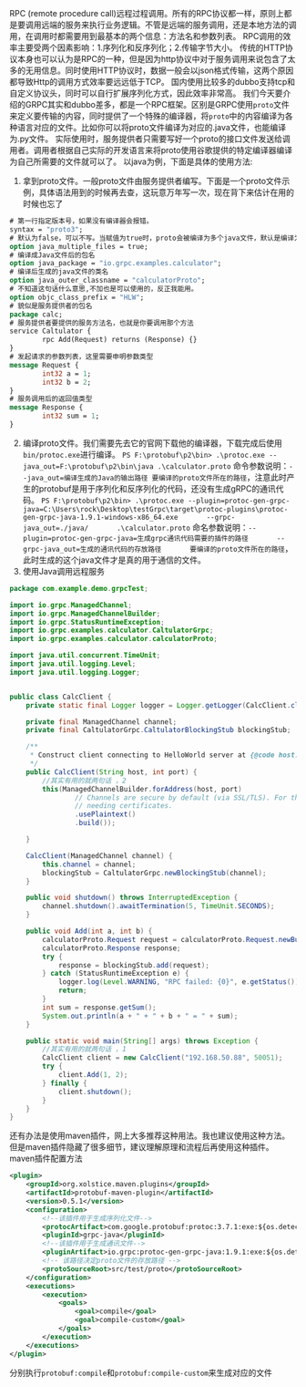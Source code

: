 RPC (remote procedure call)远程过程调用。所有的RPC协议都一样，原则上都是要调用远端的服务来执行业务逻辑。不管是远端的服务调用，还是本地方法的调用，在调用时都需要用到最基本的两个信息：方法名和参数列表。
RPC调用的效率主要受两个因素影响：1.序列化和反序列化；2.传输字节大小。
传统的HTTP协议本身也可以认为是RPC的一种，但是因为http协议中对于服务调用来说包含了太多的无用信息。同时使用HTTP协议时，数据一般会以json格式传输，这两个原因都导致Http的调用方式效率要远远低于TCP。
国内使用比较多的dubbo支持tcp和自定义协议头，同时可以自行扩展序列化方式，因此效率非常高。
我们今天要介绍的GRPC其实和dubbo差多，都是一个RPC框架。区别是GRPC使用`proto`文件来定义要传输的内容，同时提供了一个特殊的编译器，将`proto`中的内容编译为各种语言对应的文件。比如你可以将proto文件编译为对应的.java文件，也能编译为.py文件。
实际使用时，服务提供者只需要写好一个proto的接口文件发送给调用者。调用者根据自己实际的开发语言来将proto使用谷歌提供的特定编译器编译为自己所需要的文件就可以了。
以java为例，下面是具体的使用方法:
1. 拿到proto文件。一般proto文件由服务提供者编写。下面是一个proto文件示例，具体语法用到的时候再去查，这玩意万年写一次，现在背下来估计在用的时候也忘了
```proto
# 第一行指定版本号，如果没有编译器会报错。
syntax = "proto3";
# 默认为false，可以不写。当赋值为true时，proto会被编译为多个java文件，默认是编译为一个java文件
option java_multiple_files = true;
# 编译成Java文件后的包名
option java_package = "io.grpc.examples.calculator";
# 编译后生成的java文件的类名
option java_outer_classname = "calculatorProto";
# 不知道这句话什么意思,不加也是可以使用的，反正我能用。
option objc_class_prefix = "HLW";
# 貌似是服务提供者的包名
package calc;
# 服务提供者要提供的服务方法名，也就是你要调用那个方法
service Caltulator {
        rpc Add(Request) returns (Response) {}
}
# 发起请求的参数列表，这里需要申明参数类型
message Request {
        int32 a = 1;
        int32 b = 2;
}
# 服务调用后的返回值类型
message Response {
        int32 sum = 1;
}
```
2. 编译proto文件。我们需要先去它的官网下载他的编译器，下载完成后使用`bin/protoc.exe`进行编译。
`PS F:\protobuf\p2\bin> .\protoc.exe --java_out=F:\protobuf\p2\bin\java .\calculator.proto`
命令参数说明：`--java_out=编译生成的Java的输出路径 要编译的proto文件所在的路径`，注意此时产生的protobuf是用于序列化和反序列化的代码，还没有生成gRPC的通讯代码。
`PS F:\protobuf\p2\bin> .\protoc.exe --plugin=protoc-gen-grpc-java=C:\Users\rock\Desktop\testGrpc\target\protoc-plugins\protoc-gen-grpc-java-1.9.1-windows-x86_64.exe       --grpc-java_out=./java/       .\calculator.proto`
命名参数说明：`--plugin=protoc-gen-grpc-java=生成grpc通讯代码需要的插件的路径       --grpc-java_out=生成的通讯代码的存放路径       要编译的proto文件所在的路径`，此时生成的这个java文件才是真的用于通信的文件。
3. 使用Java调用远程服务
```java
package com.example.demo.grpcTest;

import io.grpc.ManagedChannel;
import io.grpc.ManagedChannelBuilder;
import io.grpc.StatusRuntimeException;
import io.grpc.examples.calculator.CaltulatorGrpc;
import io.grpc.examples.calculator.calculatorProto;

import java.util.concurrent.TimeUnit;
import java.util.logging.Level;
import java.util.logging.Logger;


public class CalcClient {
    private static final Logger logger = Logger.getLogger(CalcClient.class.getName());

    private final ManagedChannel channel;
    private final CaltulatorGrpc.CaltulatorBlockingStub blockingStub;

    /**
     * Construct client connecting to HelloWorld server at {@code host:port}.
     */
    public CalcClient(String host, int port) {
        //其实有用的就两句话 ，2
        this(ManagedChannelBuilder.forAddress(host, port)
                // Channels are secure by default (via SSL/TLS). For the example we disable TLS to avoid
                // needing certificates.
                .usePlaintext()
                .build());

    }

    CalcClient(ManagedChannel channel) {
        this.channel = channel;
        blockingStub = CaltulatorGrpc.newBlockingStub(channel);
    }

    public void shutdown() throws InterruptedException {
        channel.shutdown().awaitTermination(5, TimeUnit.SECONDS);
    }

    public void Add(int a, int b) {
        calculatorProto.Request request = calculatorProto.Request.newBuilder().setA(a).setB(b).build();
        calculatorProto.Response response;
        try {
            response = blockingStub.add(request);
        } catch (StatusRuntimeException e) {
            logger.log(Level.WARNING, "RPC failed: {0}", e.getStatus());
            return;
        }
        int sum = response.getSum();
        System.out.println(a + " + " + b + " = " + sum);
    }

    public static void main(String[] args) throws Exception {
        //其实有用的就两句话 ，1
        CalcClient client = new CalcClient("192.168.50.88", 50051);
        try {
            client.Add(1, 2);
        } finally {
            client.shutdown();
        }
    }
}
```
还有办法是使用maven插件，网上大多推荐这种用法。我也建议使用这种方法。但是maven插件隐藏了很多细节，建议理解原理和流程后再使用这种插件。
maven插件配置方法
```xml
<plugin>
    <groupId>org.xolstice.maven.plugins</groupId>
    <artifactId>protobuf-maven-plugin</artifactId>
    <version>0.5.1</version>
    <configuration>
        <!--该插件用于生成序列化文件-->
        <protocArtifact>com.google.protobuf:protoc:3.7.1:exe:${os.detected.classifier}</protocArtifact>
        <pluginId>grpc-java</pluginId>
        <!--该插件用于生成通讯文件-->
        <pluginArtifact>io.grpc:protoc-gen-grpc-java:1.9.1:exe:${os.detected.classifier}</pluginArtifact>
        <!-- 该路径决定proto文件的存放路径 -->
        <protoSourceRoot>src/test/proto</protoSourceRoot>
    </configuration>
    <executions>
        <execution>
            <goals>
                <goal>compile</goal>
                <goal>compile-custom</goal>
            </goals>
        </execution>
    </executions>
</plugin>
```
分别执行`protobuf:compile`和`protobuf:compile-custom`来生成对应的文件

